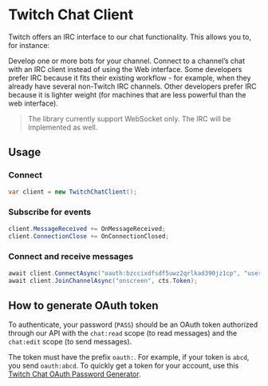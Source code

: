 # Twitch Chat Client

Twitch offers an IRC interface to our chat functionality. This allows you to, for instance:

Develop one or more bots for your channel.
Connect to a channel’s chat with an IRC client instead of using the Web interface. Some developers prefer IRC because it fits their existing workflow - for example, when they already have several  non-Twitch IRC channels. Other developers prefer IRC because it is lighter weight (for machines that are less powerful than the web interface).

> The library currently support WebSocket only. The IRC will be implemented as well.

## Usage

### Connect
```csharp
var client = new TwitchChatClient();
```

### Subscribe for events
```csharp
client.MessageReceived += OnMessageReceived;
client.ConnectionClose += OnConnectionClosed;
```

### Connect and receive messages
```csharp
await client.ConnectAsync("oauth:bzccixdfsdf5uwz2qrlkad390jz1cp", "username", cts.Token);
await client.JoinChannelAsync("onscreen", cts.Token);
```

## How to generate OAuth token
To authenticate, your password (`PASS`) should be an OAuth token authorized through our API with the `chat:read` scope (to read messages) and the `chat:edit` scope (to send messages).

The token must have the prefix `oauth:`. For example, if your token is `abcd`, you send `oauth:abcd`.
To quickly get a token for your account, use this [Twitch Chat OAuth Password Generator](https://twitchapps.com/tmi/).